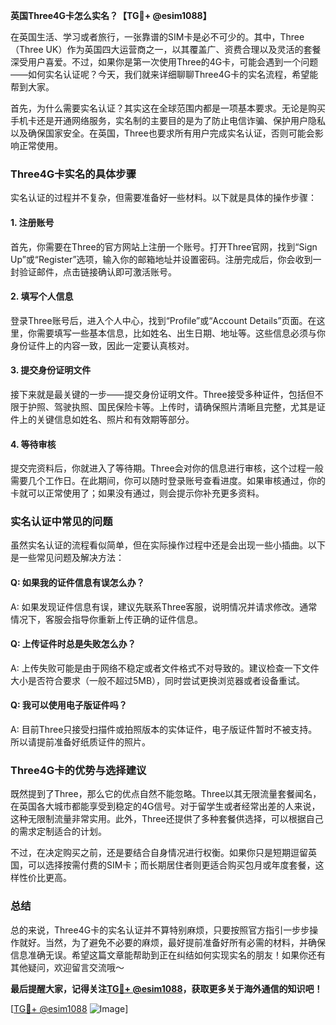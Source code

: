 **英国Three4G卡怎么实名？【TG💪+ @esim1088】**

在英国生活、学习或者旅行，一张靠谱的SIM卡是必不可少的。其中，Three（Three UK）作为英国四大运营商之一，以其覆盖广、资费合理以及灵活的套餐深受用户喜爱。不过，如果你是第一次使用Three的4G卡，可能会遇到一个问题——如何实名认证呢？今天，我们就来详细聊聊Three4G卡的实名流程，希望能帮到大家。

首先，为什么需要实名认证？其实这在全球范围内都是一项基本要求。无论是购买手机卡还是开通网络服务，实名制的主要目的是为了防止电信诈骗、保护用户隐私以及确保国家安全。在英国，Three也要求所有用户完成实名认证，否则可能会影响正常使用。

### Three4G卡实名的具体步骤

实名认证的过程并不复杂，但需要准备好一些材料。以下就是具体的操作步骤：

#### 1. 注册账号
首先，你需要在Three的官方网站上注册一个账号。打开Three官网，找到“Sign Up”或“Register”选项，输入你的邮箱地址并设置密码。注册完成后，你会收到一封验证邮件，点击链接确认即可激活账号。

#### 2. 填写个人信息
登录Three账号后，进入个人中心，找到“Profile”或“Account Details”页面。在这里，你需要填写一些基本信息，比如姓名、出生日期、地址等。这些信息必须与你身份证件上的内容一致，因此一定要认真核对。

#### 3. 提交身份证明文件
接下来就是最关键的一步——提交身份证明文件。Three接受多种证件，包括但不限于护照、驾驶执照、国民保险卡等。上传时，请确保照片清晰且完整，尤其是证件上的关键信息如姓名、照片和有效期等部分。

#### 4. 等待审核
提交完资料后，你就进入了等待期。Three会对你的信息进行审核，这个过程一般需要几个工作日。在此期间，你可以随时登录账号查看进度。如果审核通过，你的卡就可以正常使用了；如果没有通过，则会提示你补充更多资料。

### 实名认证中常见的问题

虽然实名认证的流程看似简单，但在实际操作过程中还是会出现一些小插曲。以下是一些常见问题及解决方法：

#### Q: 如果我的证件信息有误怎么办？
A: 如果发现证件信息有误，建议先联系Three客服，说明情况并请求修改。通常情况下，客服会指导你重新上传正确的证件信息。

#### Q: 上传证件时总是失败怎么办？
A: 上传失败可能是由于网络不稳定或者文件格式不对导致的。建议检查一下文件大小是否符合要求（一般不超过5MB），同时尝试更换浏览器或者设备重试。

#### Q: 我可以使用电子版证件吗？
A: 目前Three只接受扫描件或拍照版本的实体证件，电子版证件暂时不被支持。所以请提前准备好纸质证件的照片。

### Three4G卡的优势与选择建议

既然提到了Three，那么它的优点自然不能忽略。Three以其无限流量套餐闻名，在英国各大城市都能享受到稳定的4G信号。对于留学生或者经常出差的人来说，这种无限制流量非常实用。此外，Three还提供了多种套餐供选择，可以根据自己的需求定制适合的计划。

不过，在决定购买之前，还是要结合自身情况进行权衡。如果你只是短期逗留英国，可以选择按需付费的SIM卡；而长期居住者则更适合购买包月或年度套餐，这样性价比更高。

### 总结

总的来说，Three4G卡的实名认证并不算特别麻烦，只要按照官方指引一步步操作就好。当然，为了避免不必要的麻烦，最好提前准备好所有必需的材料，并确保信息准确无误。希望这篇文章能帮助到正在纠结如何实现实名的朋友！如果你还有其他疑问，欢迎留言交流哦～

**最后提醒大家，记得关注[TG💪+ @esim1088](https://t.me/s/esim1088)，获取更多关于海外通信的知识吧！**

[[TG💪+ @esim1088](https://t.me/s/esim1088) ![Image](https://i.postimg.cc/4NQfJmqS/Snipaste-2025-05-13-00-14-12.png)]